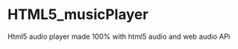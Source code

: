 HTML5_musicPlayer
=================

Html5 audio player made 100% with html5 audio and web audio APi
